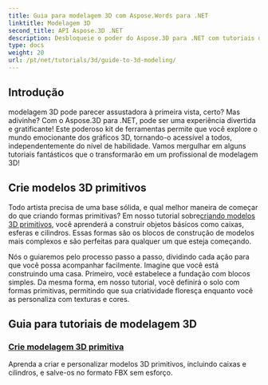```yaml
---
title: Guia para modelagem 3D com Aspose.Words para .NET
linktitle: Modelagem 3D
second_title: API Aspose.3D .NET
description: Desbloqueie o poder do Aspose.3D para .NET com tutoriais de especialistas sobre criação de modelos 3D. Comece a dominar suas habilidades de design 3D.
type: docs
weight: 20
url: /pt/net/tutorials/3d/guide-to-3d-modeling/
---
```

## Introdução

modelagem 3D pode parecer assustadora à primeira vista, certo? Mas adivinhe? Com o Aspose.3D para .NET, pode ser uma experiência divertida e gratificante! Este poderoso kit de ferramentas permite que você explore o mundo emocionante dos gráficos 3D, tornando-o acessível a todos, independentemente do nível de habilidade. Vamos mergulhar em alguns tutoriais fantásticos que o transformarão em um profissional de modelagem 3D!

## Crie modelos 3D primitivos

 Todo artista precisa de uma base sólida, e qual melhor maneira de começar do que criando formas primitivas? Em nosso tutorial sobre[criando modelos 3D primitivos](./create-primitive-3d-modeling/), você aprenderá a construir objetos básicos como caixas, esferas e cilindros. Essas formas são os blocos de construção de modelos mais complexos e são perfeitas para qualquer um que esteja começando.

Nós o guiaremos pelo processo passo a passo, dividindo cada ação para que você possa acompanhar facilmente. Imagine que você está construindo uma casa. Primeiro, você estabelece a fundação com blocos simples. Da mesma forma, em nosso tutorial, você definirá o solo com formas primitivas, permitindo que sua criatividade floresça enquanto você as personaliza com texturas e cores. 

## Guia para tutoriais de modelagem 3D
### [Crie modelagem 3D primitiva](./create-primitive-3d-modeling/)
Aprenda a criar e personalizar modelos 3D primitivos, incluindo caixas e cilindros, e salve-os no formato FBX sem esforço.